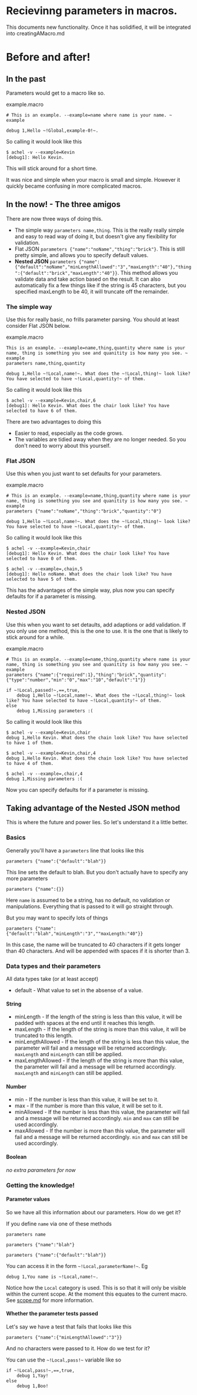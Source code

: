 # Recievinng parameters in macros.

This documents new functionality. Once it has solidified, it will be integrated into creatingAMacro.md

# Before and after!

## In the past

Parameters would get to a macro like so.

example.macro

    # This is an example. --example=name where name is your name. ~ example
    
    debug 1,Hello ~!Global,example-0!~.

So calling it would look like this

    $ achel -v --example=Kevin
    [debug1]: Hello Kevin.

This will stick around for a short time.

It was nice and simple when your macro is small and simple. However it quickly became confusing in more complicated macros. 

## In the now! - The three amigos

There are now three ways of doing this.

* The simple way `parameters name,thing`. This is the really really simple and easy to read way of doing it, but doesn't give any flexibility for validation.
* Flat JSON `parameters {"name":"noName","thing":"brick"}`. This is still pretty simple, and allows you to specify default values.
* **Nested JSON** `parameters {"name":{"default":"noName","minLengthAllowed":"3","maxLength":"40"},"thing":{"default":"brick","maxLength":"40"}}`. This method allows you validate data and take action based on the result. It can also automatically fix a few things like if the string is 45 characters, but you specified maxLength to be 40, it will truncate off the remainder.

### The simple way

Use this for really basic, no frills parameter parsing. You should at least consider Flat JSON below.

example.macro

    This is an example. --example=name,thing,quantity where name is your name, thing is something you see and quanitity is how many you see. ~ example
    parameters name,thing,quantity
    
    debug 1,Hello ~!Local,name!~. What does the ~!Local,thing!~ look like? You have selected to have ~!Local,quantity!~ of them.

So calling it would look like this

    $ achel -v --example=Kevin,chair,6
    [debug1]: Hello Kevin. What does the chair look like? You have selected to have 6 of them.

There are two advantages to doing this

* Easier to read, especially as the code grows.
* The variables are tidied away when they are no longer needed. So you don't need to worry about this yourself.

### Flat JSON

Use this when you just want to set defaults for your parameters.

example.macro

    # This is an example. --example=name,thing,quantity where name is your name, thing is something you see and quanitity is how many you see. ~ example
    parameters {"name":"noName","thing":"brick","quantity":"0"}
    
    debug 1,Hello ~!Local,name!~. What does the ~!Local,thing!~ look like? You have selected to have ~!Local,quantity!~ of them.

So calling it would look like this

    $ achel -v --example=Kevin,chair
    [debug1]: Hello Kevin. What does the chair look like? You have selected to have 0 of them.
    
    $ achel -v --example=,chain,5
    [debug1]: Hello noName. What does the chair look like? You have selected to have 5 of them.

This has the advantages of the simple way, plus now you can specify defaults for if a parameter is missing.

### Nested JSON

Use this when you want to set detaults, add adaptions or add validation. If you only use one method, this is the one to use. It is the one that is likely to stick around for a while.

example.macro

    # This is an example. --example=name,thing,quantity where name is your name, thing is something you see and quanitity is how many you see. ~ example
    parameters {"name":{"required":1},"thing":"brick","quantity":{"type":"number","min":"0","max":"10","default":"1"}}
    
    if ~!Local,passed!~,==,true,
    	debug 1,Hello ~!Local,name!~. What does the ~!Local,thing!~ look like? You have selected to have ~!Local,quantity!~ of them.
    else
    	debug 1,Missing parameters :(

So calling it would look like this

    $ achel -v --example=Kevin,chair
    debug 1,Hello Kevin. What does the chain look like? You have selected to have 1 of them.
    
    $ achel -v --example=Kevin,chair,4
    debug 1,Hello Kevin. What does the chain look like? You have selected to have 4 of them.
    
    $ achel -v --example=,chair,4
    debug 1,Missing parameters :(

Now you can specify defaults for if a parameter is missing.

## Taking advantage of the Nested JSON method

This is where the future and power lies. So let's understand it a little better.

### Basics

Generally you'll have a `parameters` line that looks like this

    parameters {"name":{"default":"blah"}}

This line sets the default to blah. But you don't actually have to specify any more parameters

    parameters {"name":{}}

Here `name` is assumed to be a string, has no default, no validation or manipulations. Everything that is passed to it will go straight through.

But you may want to specify lots of things

    parameters {"name":{"default":"blah","minLength":"3",""maxLength:"40"}}

In this case, the name will be truncated to 40 characters if it gets longer than 40 characters. And will be appended with spaces if it is shorter than 3.

### Data types and their parameters

All data types take (or at least accept)

* default - What value to set in the absense of a value.

#### String

* minLength - If the length of the string is less than this value, it will be padded with spaces at the end until it reaches this length.
* maxLength - If the length of the string is more than this value, it will be truncated to this length.
* minLengthAllowed - If the length of the string is less than this value, the parameter will fail and a message will be returned accordingly. `maxLength` and `minLength` can still be applied.
* maxLengthAllowed - If the length of the string is more than this value, the parameter will fail and a message will be returned accordingly. `maxLength` and `minLength` can still be applied.

#### Number

* min - If the number is less than this value, it will be set to it.
* max - If the number is more than this value, it will be set to it.
* minAllowed - If the number is less than this value, the parameter will fail and a message will be returned accordingly. `min` and `max` can still be used accordingly.
* maxAllowed - If the number is more than this value, the parameter will fail and a message will be returned accordingly. `min` and `max` can still be used accordingly.

#### Boolean

*no extra parameters for now*

### Getting the knowledge!

#### Parameter values

So we have all this information about our parameters. How do we get it?

If you define `name` via one of these methods

    parameters name

    parameters {"name":"blah"}

    parameters {"name":{"default":"blah"}}

You can access it in the form `~!Local,parameterName!~`. Eg

    debug 1,You name is ~!Local,name!~.


Notice how the `Local` category is used. This is so that it will only be visible within the current scope. At the moment this equates to the current macro. See [scope.md](scope.md) for more information.

#### Whether the parameter tests passed

Let's say we have a test that fails that looks like this

    parameters {"name":{"minLengthAllowed":"3"}}

And no characters were passed to it. How do we test for it?

You can use the `~!Local,pass!~` variable like so

    if ~!Local,pass!~,==,true,
    	debug 1,Yay!
    else
    	debug 1,Boo!

